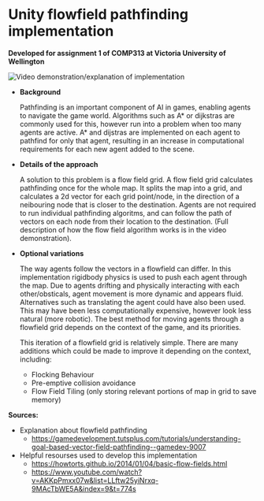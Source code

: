 # Unity flowfield pathfinding implementation
**Developed for assignment 1 of COMP313 at Victoria University of Wellington**

![Video demonstration/explanation of implementation](https://youtu.be/7r3ZhVH5DXM)

* **Background**

    Pathfinding is an important component of AI in games, enabling agents to navigate the game world. 
    Algorithms such as A* or dijkstras are commonly used for this, however run into a problem when too many 
    agents are active. A* and dijstras are implemented on each agent to pathfind for only that agent, resulting in
    an increase in computational requirements for each new agent added to the scene.
    

* **Details of the approach**
    
    A solution to this problem is a flow field grid. A flow field grid calculates pathfinding once for the whole map. It splits the map into a grid,
    and calculates a 2d vector for each grid point/node, in the direction of a neibouring node that is closer to the destination.
    Agents are not required to run individual pathfinding algoritms, and can follow the path of vectors on each node from their location to the destination.
    (Full description of how the flow field algorithm works is in the video demonstration).
    

* **Optional variations**

    The way agents follow the vectors in a flowfield can differ. In this implementation rigidbody physics is used to push each agent through the map. Due to agents drifting and 
    physically interacting with each other/obsticals, agent movement is more dynamic and appears fluid. 
    Alternatives such as translating the agent could have also been used. This may have been less computationally expensive, 
    however look less natural (more robotic). The best method for moving agents through a flowfield grid depends on the context of the game, and its priorities.
    
    This iteration of a flowfield grid is relatively simple. There are many additions which could be made to improve it depending on the context, including:
    *   Flocking Behaviour
    *   Pre-emptive collision avoidance
    *   Flow Field Tiling (only storing relevant portions of map in grid to save memory)
        
**Sources:**

* Explanation about flowfield pathfinding
    * https://gamedevelopment.tutsplus.com/tutorials/understanding-goal-based-vector-field-pathfinding--gamedev-9007
* Helpful resourses used to develop this implementation
    * https://howtorts.github.io/2014/01/04/basic-flow-fields.html
    * https://www.youtube.com/watch?v=AKKpPmxx07w&list=LLftw25yiNrxq-9MAcTbWE5A&index=9&t=774s




